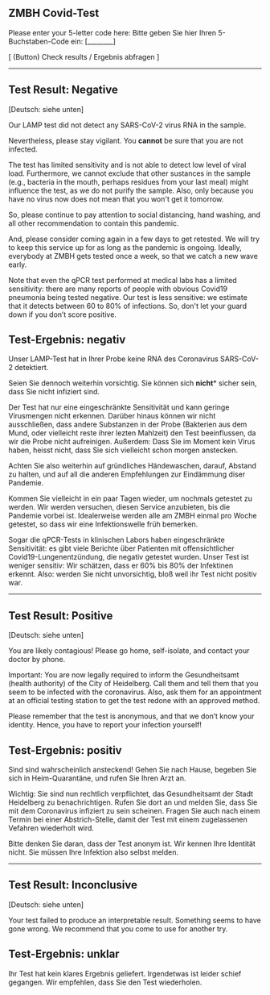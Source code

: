 ## ZMBH Covid-Test

Please enter your 5-letter code here:
Bitte geben Sie hier Ihren 5-Buchstaben-Code ein:  [________]

[ (Button) Check results / Ergebnis abfragen ]



----------


## Test Result: Negative

[Deutsch: siehe unten]

Our LAMP test did not detect any SARS-CoV-2 virus RNA in the sample.

Nevertheless, please stay vigilant. You **cannot** be sure that you are not infected.

The test has limited sensitivity and is not able to detect low level of viral load. Furthermore, 
we cannot exclude that other sustances in the sample (e.g., bacteria in the mouth, perhaps 
residues from your last meal) might influence the test, as we do not purify the sample.
Also, only because you have no virus now does not mean that you won't get it tomorrow. 

So, please continue to pay attention to social distancing, hand washing, and all other 
recommendation to contain this pandemic.

And, please consider coming again in a few days to get retested. We will try to keep this service up for
as long as the pandemic is ongoing. Ideally, everybody at ZMBH gets tested once a week, so
that we catch a new wave early.

Note that even the qPCR test performed at medical labs has a limited sensitivity: there are many
reports of people with obvious Covid19 pneumonia being tested negative. Our test is less
sensitive: we estimate that it detects between 60 to 80% of infections. So, don't let your
guard down if you don’t score positive.



## Test-Ergebnis: negativ

Unser LAMP-Test hat in Ihrer Probe keine RNA des Coronavirus SARS-CoV-2 detektiert.

Seien Sie dennoch weiterhin vorsichtig. Sie können sich **nicht*** sicher sein, dass Sie nicht infiziert sind.

Der Test hat nur eine eingeschränkte Sensitivität und kann geringe Virusmengen nicht erkennen. 
Darüber hinaus können wir nicht ausschließen, dass andere Substanzen in der Probe (Bakterien aus 
dem Mund, oder vielleicht reste ihrer lezten Mahlzeit) den Test beeinflussen, da wir die Probe 
nicht aufreinigen. Außerdem: Dass Sie im Moment kein Virus haben, heisst nicht, dass Sie sich 
vielleicht schon morgen anstecken. 

Achten Sie also weiterhin auf gründliches Händewaschen, darauf, Abstand zu halten, und auf all die 
anderen Empfehlungen zur Eindämmung diser Pandemie.

Kommen Sie vielleicht in ein paar Tagen wieder, um nochmals getestet zu werden. Wir werden versuchen, 
diesen Service anzubieten, bis die Pandemie vorbei ist. Idealerweise werden alle am ZMBH einmal pro 
Woche getestet, so dass wir eine Infektionswelle früh bemerken.

Sogar die qPCR-Tests in klinischen Labors haben eingeschränkte Sensitivität: es gibt viele Berichte 
über Patienten mit offensichtlicher Covid19-Lungenentzündung, die negativ getestet wurden. Unser Test 
ist weniger sensitiv: Wir schätzen, dass er 60% bis 80% der Infektinen erkennt. Also: werden Sie 
nicht unvorsichtig, bloß weil ihr Test nicht positiv war.



----


## Test Result: Positive

[Deutsch: siehe unten]

You are likely contagious! Please go home, self-isolate, and contact your doctor by phone.

Important: You are now legally required to inform the Gesundheitsamt (health authority) of
the City of Heidelberg. Call them and tell them that you seem to be infected with the
coronavirus. Also, ask them for an appointment at an official testing station to get the test
redone with an approved method.

Please remember that the test is anonymous, and that we don’t know your identity. Hence,
you have to report your infection yourself!


## Test-Ergebnis: positiv

Sind sind wahrscheinlich ansteckend! Gehen Sie nach Hause, begeben Sie sich in Heim-Quarantäne, 
und rufen Sie Ihren Arzt an.

Wichtig: Sie sind nun rechtlich verpflichtet, das Gesundheitsamt der Stadt Heidelberg zu 
benachrichtigen. Rufen Sie dort an und melden Sie, dass Sie mit dem Coronavirus infiziert 
zu sein scheinen. Fragen Sie auch nach einem Termin bei einer Abstrich-Stelle, damit der 
Test mit einem zugelassenen Vefahren wiederholt wird.

Bitte denken Sie daran, dass der Test anonym ist. Wir kennen Ihre Identität nicht. Sie 
müssen Ihre Infektion also selbst melden.


---

## Test Result: Inconclusive

[Deutsch: siehe unten]

Your test failed to produce an interpretable result. Something seems to have gone wrong. We 
recommend that you come to use for another try.


## Test-Ergebnis: unklar

Ihr Test hat kein klares Ergebnis geliefert. Irgendetwas ist leider schief gegangen. Wir 
empfehlen, dass Sie den Test wiederholen.


